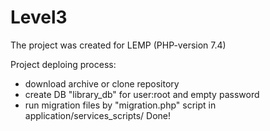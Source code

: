 # Level3
The project was created for LEMP (PHP-version 7.4)

Project deploing process:
- download archive or clone repository
- create DB "library_db" for user:root and empty password
- run migration files by "migration.php" script in application/services_scripts/
Done!
